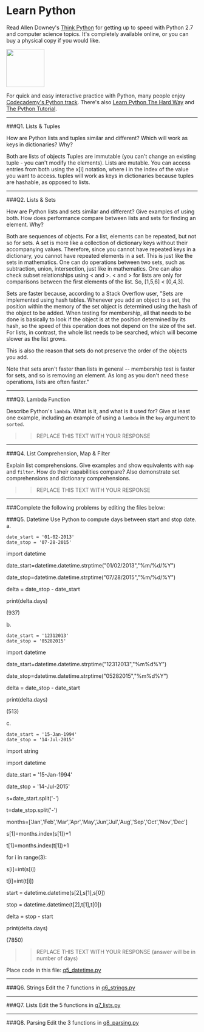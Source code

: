 # Learn Python

Read Allen Downey's [Think Python](http://www.greenteapress.com/thinkpython/) for getting up to speed with Python 2.7 and computer science topics. It's completely available online, or you can buy a physical copy if you would like.

<a href="http://www.greenteapress.com/thinkpython/"><img src="img/think_python.png" style="width: 100px;" target="_blank"></a>

For quick and easy interactive practice with Python, many people enjoy [Codecademy's Python track](http://www.codecademy.com/en/tracks/python). There's also [Learn Python The Hard Way](http://learnpythonthehardway.org/book/) and [The Python Tutorial](https://docs.python.org/2/tutorial/).

---

###Q1. Lists &amp; Tuples

How are Python lists and tuples similar and different? Which will work as keys in dictionaries? Why?

Both are lists of objects
Tuples are immutable (you can't change an existing tuple - you can't modify the elements).  Lists are mutable.
You can access entries from both using the x[i] notation, where i in the index of the value you want to access.
tuples will work as keys in dictionaries because tuples are hashable, as opposed to lists.

---

###Q2. Lists &amp; Sets

How are Python lists and sets similar and different? Give examples of using both. How does performance compare between lists and sets for finding an element. Why?

Both are sequences of objects.  For a list, elements can be repeated, but not so for sets.  A set is more like a collection of dictionary keys without their accompanying values.  Therefore, since you cannot have repeated keys in a dictionary, you cannot have repeated elements in a set.  This is just like the sets in mathematics.  One can do operations between two sets, such as subtraction, union, intersection, just like in mathematics.  One can also check subset relationships using < and >.
< and > for lists are only for comparisons between the first elements of the list.  So, [1,5,6] < [0,4,3].

Sets are faster because, according to a Stack Overflow user, "Sets are implemented using hash tables. Whenever you add an object to a set, the position within the memory of the set object is determined using the hash of the object to be added. When testing for membership, all that needs to be done is basically to look if the object is at the position determined by its hash, so the speed of this operation does not depend on the size of the set. For lists, in contrast, the whole list needs to be searched, which will become slower as the list grows.

This is also the reason that sets do not preserve the order of the objects you add.

Note that sets aren't faster than lists in general -- membership test is faster for sets, and so is removing an element. As long as you don't need these operations, lists are often faster."

---

###Q3. Lambda Function

Describe Python's `lambda`. What is it, and what is it used for? Give at least one example, including an example of using a `lambda` in the `key` argument to `sorted`.

>> REPLACE THIS TEXT WITH YOUR RESPONSE

---

###Q4. List Comprehension, Map &amp; Filter

Explain list comprehensions. Give examples and show equivalents with `map` and `filter`. How do their capabilities compare? Also demonstrate set comprehensions and dictionary comprehensions.

>> REPLACE THIS TEXT WITH YOUR RESPONSE

---

###Complete the following problems by editing the files below:

###Q5. Datetime
Use Python to compute days between start and stop date.   
a.  

```
date_start = '01-02-2013'    
date_stop = '07-28-2015'
```

import datetime

date_start=datetime.datetime.strptime("01/02/2013","%m/%d/%Y")

date_stop=datetime.datetime.strptime("07/28/2015","%m/%d/%Y")

delta = date_stop - date_start

print(delta.days)

(937)

b.  
```
date_start = '12312013'  
date_stop = '05282015'  
```
import datetime

date_start=datetime.datetime.strptime("12312013","%m%d%Y")

date_stop=datetime.datetime.strptime("05282015","%m%d%Y")

delta = date_stop - date_start

print(delta.days)

(513)


c.  
```
date_start = '15-Jan-1994'      
date_stop = '14-Jul-2015'  
```
import string

import datetime

date_start = '15-Jan-1994'

date_stop = '14-Jul-2015'

s=date_start.split('-')

t=date_stop.split('-')

months=['Jan','Feb','Mar','Apr','May','Jun','Jul','Aug','Sep','Oct','Nov','Dec']

s[1]=months.index(s[1])+1

t[1]=months.index(t[1])+1

for i in range(3):

  s[i]=int(s[i])

  t[i]=int(t[i])
  
start = datetime.datetime(s[2],s[1],s[0])

stop = datetime.datetime(t[2],t[1],t[0])

delta = stop - start

print(delta.days)

(7850)

>> REPLACE THIS TEXT WITH YOUR RESPONSE  (answer will be in number of days)

Place code in this file: [q5_datetime.py](python/q5_datetime.py)

---

###Q6. Strings
Edit the 7 functions in [q6_strings.py](python/q6_strings.py)

---

###Q7. Lists
Edit the 5 functions in [q7_lists.py](python/q7_lists.py)

---

###Q8. Parsing
Edit the 3 functions in [q8_parsing.py](python/q8_parsing.py)





